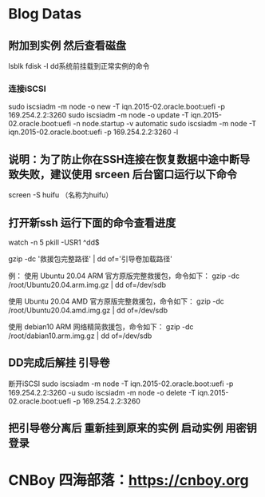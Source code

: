 # Blog Datas



## 附加到实例  然后查看磁盘
lsblk        fdisk -l
dd系统前挂载到正常实例的命令
### 连接iSCSI
sudo iscsiadm -m node -o new -T iqn.2015-02.oracle.boot:uefi -p 169.254.2.2:3260
sudo iscsiadm -m node -o update -T iqn.2015-02.oracle.boot:uefi -n node.startup -v automatic
sudo iscsiadm -m node -T iqn.2015-02.oracle.boot:uefi -p 169.254.2.2:3260 -l

## 说明：为了防止你在SSH连接在恢复数据中途中断导致失败，建议使用 srceen 后台窗口运行以下命令
screen -S huifu  （名称为huifu）

## 打开新ssh 运行下面的命令查看进度
watch -n 5 pkill -USR1 ^dd$

gzip -dc '救援包完整路径' | dd of='引导卷加载路径'

例：
使用 Ubuntu 20.04 ARM 官方原版完整救援包，命令如下：
gzip -dc /root/Ubuntu20.04.arm.img.gz | dd of=/dev/sdb

使用 Ubuntu 20.04 AMD 官方原版完整救援包，命令如下：
gzip -dc /root/Ubuntu20.04.amd.img.gz | dd of=/dev/sdb

使用 debian10 ARM 网络精简救援包，命令如下：
gzip -dc /root/dabian10.arm.img.gz | dd of=/dev/sdb




## DD完成后解挂 引导卷
断开iSCSI
sudo iscsiadm -m node -T iqn.2015-02.oracle.boot:uefi -p 169.254.2.2:3260 -u
sudo iscsiadm -m node -o delete -T iqn.2015-02.oracle.boot:uefi -p 169.254.2.2:3260

## 把引导卷分离后  重新挂到原来的实例  启动实例 用密钥登录

# CNBoy 四海部落：https://cnboy.org 
